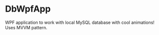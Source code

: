 # DbWpfApp
WPF application to work with local MySQL database with cool animations!
Uses MVVM pattern.
